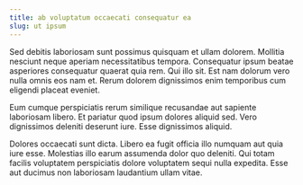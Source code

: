 ```yaml
---
title: ab voluptatum occaecati consequatur ea
slug: ut ipsum
---
```


Sed debitis laboriosam sunt possimus quisquam et ullam dolorem. Mollitia nesciunt neque aperiam necessitatibus tempora. Consequatur ipsum beatae asperiores consequatur quaerat quia rem. Qui illo sit. Est nam dolorum vero nulla omnis eos nam et. Rerum dolorem dignissimos enim temporibus cum eligendi placeat eveniet.

Eum cumque perspiciatis rerum similique recusandae aut sapiente laboriosam libero. Et pariatur quod ipsum dolores aliquid sed. Vero dignissimos deleniti deserunt iure. Esse dignissimos aliquid.

Dolores occaecati sunt dicta. Libero ea fugit officia illo numquam aut quia iure esse. Molestias illo earum assumenda dolor quo deleniti. Qui totam facilis voluptatem perspiciatis dolore voluptatem sequi nulla expedita. Esse aut ducimus non laboriosam laudantium ullam vitae.
